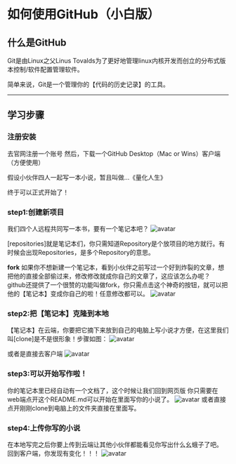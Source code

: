 # 如何使用GitHub（小白版）


## 什么是GitHub

Git是由Linux之父Linus Tovalds为了更好地管理linux内核开发而创立的分布式版本控制/软件配置管理软件。

简单来说，Git是一个管理你的【代码的历史记录】的工具。

-------------------------------------------------------------

## 学习步骤

### 注册安装

去官网注册一个账号
然后，下载一个GitHub Desktop（Mac or Wins）客户端（方便使用）

假设小伙伴四人一起写一本小说，暂且叫做...《量化人生》

终于可以正式开始了！

### step1:创建新项目
我们四个人远程共同写一本书，要有一个笔记本吧？
![avatar](Users\DELL\Documents\GitHub\-GitHub\github-repositories.png)

[repositories]就是笔记本们，你只需知道Repository是个放项目的地方就行。有时候会出现Repositories，是多个Repository的意思。

**fork**
如果你不想新建一个笔记本，看到小伙伴之前写过一个好到炸裂的文章，想把他的直接全部偷过来，修改修改就成你自己的文章了，这应该怎么办呢？
github还提供了一个很赞的功能叫做fork，你只需点击这个神奇的按钮，就可以把他的【笔记本】变成你自己的啦！任意修改都可以。
![avatar](Users\DELL\Documents\GitHub\-GitHub\github-fork.jpg)

### step2:把【笔记本】克隆到本地
【笔记本】在云端，你要把它摘下来放到自己的电脑上写小说才方便，在这里我们叫[clone]是不是很形象！步骤如图：
![avatar](Users\DELL\Documents\GitHub\-GitHub\github-clone.jpg)

或者是直接去客户端
![avatar](Users\DELL\Documents\GitHub\-GitHub\github-desktop.jpg)

### step3:可以开始写作啦！
你的笔记本里已经自动有一个文档了，这个时候让我们回到网页版
你只需要在web端点开这个README.md可以开始在里面写你的小说了。
![avatar](Users\DELL\Documents\GitHub\-GitHub\github-readme.jpg)
或者直接点开刚刚clone到电脑上的文件夹直接在里面写。

### step4:上传你写的小说
在本地写完之后你要上传到云端让其他小伙伴都能看见你写出什么幺蛾子了吧。
回到客户端，你发现有变化！！！
![avatar](Users\DELL\Documents\GitHub\-GitHub\github-commit.jpg)
